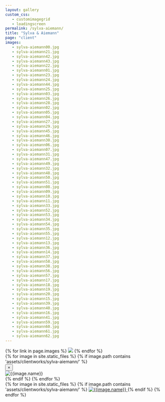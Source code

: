 ```yaml
---
layout: gallery
custom_css:
   - customimagegrid
   - loadingscreen
permalink: /sylva-aiemann/
title: "Sylva & Aiemann"
page: "client"
images: 
   - sylva-aiemann00.jpg
   - sylva-aiemann21.jpg
   - sylva-aiemann42.jpg
   - sylva-aiemann43.jpg
   - sylva-aiemann22.jpg
   - sylva-aiemann01.jpg
   - sylva-aiemann23.jpg
   - sylva-aiemann24.jpg
   - sylva-aiemann44.jpg
   - sylva-aiemann25.jpg
   - sylva-aiemann03.jpg
   - sylva-aiemann26.jpg
   - sylva-aiemann28.jpg
   - sylva-aiemann02.jpg
   - sylva-aiemann05.jpg
   - sylva-aiemann04.jpg
   - sylva-aiemann27.jpg
   - sylva-aiemann29.jpg
   - sylva-aiemann45.jpg
   - sylva-aiemann46.jpg
   - sylva-aiemann30.jpg
   - sylva-aiemann06.jpg
   - sylva-aiemann07.jpg
   - sylva-aiemann31.jpg
   - sylva-aiemann47.jpg
   - sylva-aiemann49.jpg
   - sylva-aiemann32.jpg
   - sylva-aiemann48.jpg
   - sylva-aiemann50.jpg
   - sylva-aiemann51.jpg
   - sylva-aiemann08.jpg
   - sylva-aiemann09.jpg
   - sylva-aiemann10.jpg
   - sylva-aiemann11.jpg
   - sylva-aiemann33.jpg
   - sylva-aiemann52.jpg
   - sylva-aiemann53.jpg
   - sylva-aiemann34.jpg
   - sylva-aiemann54.jpg
   - sylva-aiemann35.jpg
   - sylva-aiemann55.jpg
   - sylva-aiemann12.jpg
   - sylva-aiemann13.jpg
   - sylva-aiemann36.jpg
   - sylva-aiemann14.jpg
   - sylva-aiemann37.jpg
   - sylva-aiemann58.jpg
   - sylva-aiemann38.jpg
   - sylva-aiemann56.jpg
   - sylva-aiemann57.jpg
   - sylva-aiemann17.jpg
   - sylva-aiemann18.jpg
   - sylva-aiemann19.jpg
   - sylva-aiemann20.jpg
   - sylva-aiemann15.jpg
   - sylva-aiemann39.jpg
   - sylva-aiemann40.jpg
   - sylva-aiemann16.jpg
   - sylva-aiemann41.jpg
   - sylva-aiemann59.jpg
   - sylva-aiemann60.jpg
   - sylva-aiemann61.jpg
   - sylva-aiemann62.jpg
---
```

<section class="mobile-photos">
{% for link in page.images %}
	<img src="/assets/clientworks{{ page.permalink }}{{ link }}" class="mobile-photos mobile-noclick"/>
{% endfor %}
</section>
<section id="modal">
	{% for image in site.static_files %}
	    {% if image.path contains 'assets/clientworks/sylva-aiemann/' %}
	    <div class="modal fade" tabindex="-1" role="dialog" id="index{{forloop.index}}">
		  <div class="modal-dialog modal-lg">
		    <div class="modal-content">
			    <div class="modal-header">
			        <button type="button" class="close" data-dismiss="modal" aria-label="Close"><span aria-hidden="true">&times;</span></button>
			    </div>
				<img src="{{image.path}}" alt="{{image.name}}" id="{{image.path}}"/>
			</div><!-- /.modal-content -->
		  </div><!-- /.modal-dialog -->
		</div><!-- /.modal -->
	    {% endif %}
	{% endfor %}
</section>
<section id="photos" class="photos">
{% for image in site.static_files %}
	{% if image.path contains 'assets/clientworks/sylva-aiemann/' %}
	 <a href="#index{{forloop.index}}" data-toggle="modal" data-target="#index{{forloop.index}}" class="mobile-noclick">
		<img src="{{image.path}}" alt="{{image.name}}" id="index{{forloop.index}}"/>
	</a>
	{% endif %}
{% endfor %}
</section>